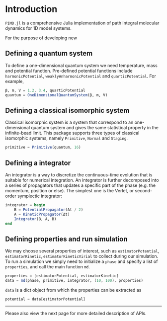 # Introduction

`PIMD.jl` is a comprehensive Julia implementation of path integral molecular dynamics for 1D model systems.

For the purpose of developing new 

## Defining a quantum system

To define a one-dimensional quantum system we need temperature, mass and potential function. Pre-defined potential functions include `harmonicPotential`, `weaklyAnharmonicPotential` and `quarticPotential`. For example,

```julia
β, m, V = 1.2, 3.4, quarticPotential
quantum = OneDimensionalQuantumSystem(β, m, V)
```

## Defining a classical isomorphic system

Classical isomorphic system is a system that correspond to an one-dimensional quantum system and gives the same statistical property in the infinite-bead limit. This package supports three types of classical isomorphic systems, namely `Primitive`, `Normal` and `Staging`.

```julia
primitive = Primitive(quantum, 16)
```

## Defining a integrator

An integrator is a way to discretize the continuous-time evolution that is suitable for numerical integration. An integrator is further decomposed into a series of propagators that updates a specific part of the phase (e.g. the momentum, position or else). The simplest one is the Verlet, or second-order symplectic integrator:

```julia
integrator = begin
    B = PotentialPropagator(Δt / 2)
    A = KineticPropagator(Δt)
    Integrator(B, A, B)
end
```

## Defining properties and run simulation

We may choose several properties of interest, such as `estimatorPotential`, `estimatorKinetic`, `estimatorKineticVirial` to collect during our simulation. To run a simulation we simply need to initialize a `phase` and specify a list of `properties`, and call the main function `md`.

```julia
properties = [estimatorPotential, estimatorKinetic]
data = md(phase, primitive, integrator, (10, 100), properties)
```

`data` is a dict object from which the properties can be extracted as

```julia
potential = data[estimatorPotential]
```

---

Please also view the next page for more detailed description of APIs.
